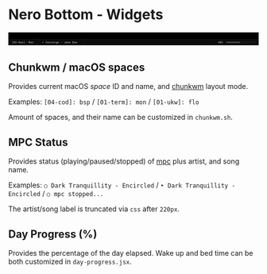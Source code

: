 # Nero Bottom - Widgets

![Nero - Bottom](images/nero-bottom.jpg)

## Chunkwm / macOS spaces

Provides current macOS _space_ ID and name, and [chunkwm](https://github.com/koekeishiya/chunkwm) layout mode.

Examples: `[04-cod]: bsp` / `[01-term]: mon` / `[01-ukw]: flo`

Amount of spaces, and their name can be customized in `chunkwm.sh`.

## MPC Status

Provides status (playing/paused/stopped) of [mpc](https://musicpd.org/clients/mpc/) plus artist, and song name.

Examples: `○ Dark Tranquillity - Encircled` / `‣ Dark Tranquillity - Encircled` / `○ mpc stopped...`

The artist/song label is truncated via `css` after `220px`.

## Day Progress (%)

Provides the percentage of the day elapsed. Wake up and bed time can be both customized in `day-progress.jsx`.
